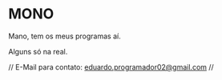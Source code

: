 # MONO
Mano, tem os meus programas aí.

Alguns só na real.

//
E-Mail para contato: eduardo.programador02@gmail.com
//
